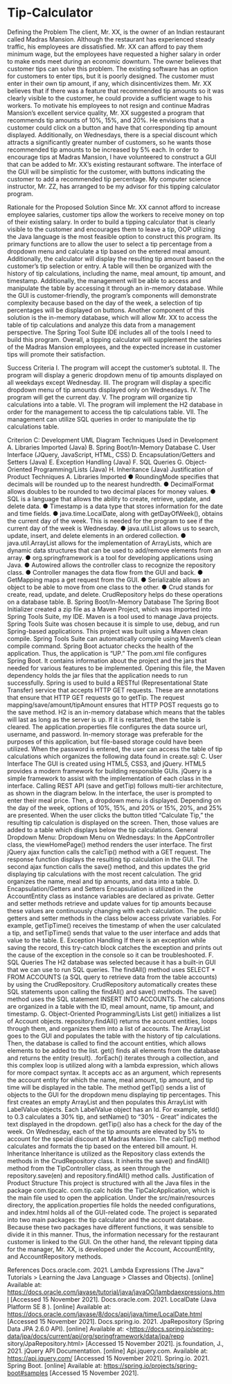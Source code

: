 # Tip-Calculator

Defining the Problem
The client, Mr. XX, is the owner of an Indian restaurant called Madras Mansion. Although the
restaurant has experienced steady traffic, his employees are dissatisfied. Mr. XX can afford to pay
them minimum wage, but the employees have requested a higher salary in order to make ends meet
during an economic downturn. The owner believes that customer tips can solve this problem.
The existing software has an option for customers to enter tips, but it is poorly designed. The
customer must enter in their own tip amount, if any, which disincentivizes them. Mr. XX believes that
if there was a feature that recommended tip amounts so it was clearly visible to the customer, he
could provide a sufficient wage to his workers.
To motivate his employees to not resign and continue Madras Mansion’s excellent service
quality, Mr. XX suggested a program that recommends tip amounts of 10%, 15%, and 20%. He
envisions that a customer could click on a button and have that corresponding tip amount displayed.
Additionally, on Wednesdays, there is a special discount which attracts a significantly greater number
of customers, so he wants those recommended tip amounts to be increased by 5% each.
In order to encourage tips at Madras Mansion, I have volunteered to construct a GUI that can
be added to Mr. XX’s existing restaurant software. The interface of the GUI will be simplistic for the
customer, with buttons indicating the customer to add a recommended tip percentage. My computer
science instructor, Mr. ZZ, has arranged to be my advisor for this tipping calculator program.

Rationale for the Proposed Solution
Since Mr. XX cannot afford to increase employee salaries, customer tips allow the workers to
receive money on top of their existing salary. In order to build a tipping calculator that is clearly
visible to the customer and encourages them to leave a tip, OOP utilizing the Java language is the
most feasible option to construct this program.
Its primary functions are to allow the user to select a tip percentage from a dropdown menu
and calculate a tip based on the entered meal amount. Additionally, the calculator will display the
resulting tip amount based on the customer’s tip selection or entry. A table will then be organized
with the history of tip calculations, including the name, meal amount, tip amount, and timestamp.
Additionally, the management will be able to access and manipulate the table by accessing it through
an in-memory database.
While the GUI is customer-friendly, the program’s components will demonstrate complexity
because based on the day of the week, a selection of tip percentages will be displayed on buttons.
Another component of this solution is the in-memory database, which will allow Mr. XX to access the
table of tip calculations and analyze this data from a management perspective. The Spring Tool Suite
IDE includes all of the tools I need to build this program.
Overall, a tipping calculator will supplement the salaries of the Madras Mansion
employees, and the expected increase in customer tips will promote their satisfaction.

Success Criteria
I. The program will accept the customer’s subtotal.
II. The program will display a generic dropdown menu of tip amounts displayed on all weekdays
except Wednesday.
III. The program will display a specific dropdown menu of tip amounts displayed only on
Wednesdays.
IV. The program will get the current day.
V. The program will organize tip calculations into a table.
VI. The program will implement the H2 database in order for the management to access the tip
calculations table.
VII. The management can utilize SQL queries in order to manipulate the tip calculations table.

Criterion C: Development
UML Diagram
Techniques Used in Development
A. Libraries Imported (Java)
B. Spring Boot/In-Memory Database
C. User Interface (JQuery, JavaScript, HTML, CSS)
D. Encapsulation/Getters and Setters (Java)
E. Exception Handling (Java)
F. SQL Queries
G. Object-Oriented Programming/Lists (Java)
H. Inheritance (Java)
Justification of Product Techniques
A. Libraries Imported
● RoundingMode specifies that decimals will be rounded up to the nearest hundredth.
● DecimalFormat allows doubles to be rounded to two decimal places for money values.
● SQL is a language that allows the ability to create, retrieve, update, and delete data.
● Timestamp is a data type that stores information for the date and time fields.
● java.time.LocalDate, along with getDayOfWeek(), obtains the current day of the week. This is
needed for the program to see if the current day of the week is Wednesday.
● java.util.List allows us to search, update, insert, and delete elements in an ordered collection.
● java.util.ArrayList allows for the implementation of ArrayLists, which are dynamic data structures
that can be used to add/remove elements from an array.
● org.springframework is a tool for developing applications using Java.
● Autowired allows the controller class to recognize the repository class.
● Controller manages the data flow from the GUI and back.
● GetMapping maps a get request from the GUI.
● Serializable allows an object to be able to move from one class to the other.
● Crud stands for create, read, update, and delete. CrudRepository helps do these operations on a
database table.
B. Spring Boot/In-Memory Database
The Spring Boot Initializer created a zip file as a Maven Project, which was imported into Spring
Tools Suite, my IDE. Maven is a tool used to manage Java projects. Spring Tools Suite was chosen because
it is simple to use, debug, and run Spring-based applications. This project was built using a Maven clean
compile. Spring Tools Suite can automatically compile using Maven’s clean compile command.
Spring Boot actuator checks the health of the application. Thus, the application is “UP.”
The pom.xml file configures Spring Boot. It contains information about the project and the jars
that needed for various features to be implemented. Opening this file, the Maven dependency holds the
jar files that the application needs to run successfully.
Spring is used to build a RESTful (Representational State Transfer) service that accepts HTTP GET
requests. These are annotations that ensure that HTTP GET requests go to getTip. The request
mapping/save/amount/tipAmount ensures that HTTP POST requests go to the save method.
H2 is an in-memory database which means that the tables will last as long as the server is up. If it
is restarted, then the table is cleared. The application.properties file configures the data source url,
username, and password. In-memory storage was preferable for the purposes of this application, but
file-based storage could have been utilized.
When the password is entered, the user can access the table of tip calculations which organizes
the following data found in create.sql:
C. User Interface
The GUI is created using HTML5, CSS3, and jQuery. HTML5 provides a modern framework for
building responsible GUIs. jQuery is a simple framework to assist with the implementation of each class
in the interface. Calling REST API (save and getTip) follows multi-tier architecture, as shown in the
diagram below.
In the interface, the user is prompted to enter their meal price. Then, a dropdown menu is
displayed. Depending on the day of the week, options of 10%, 15%, and 20% or 15%, 20%, and 25% are
presented. When the user clicks the button titled “Calculate Tip,” the resulting tip calculation is displayed
on the screen. Then, those values are added to a table which displays below the tip calculations.
General Dropdown Menu:
Dropdown Menu on Wednesdays:
In the AppController class, the viewHomePage() method renders the user interface.
The first jQuery ajax function calls the calcTip() method with a GET request. The response
function displays the resulting tip calculation in the GUI. The second ajax function calls the save()
method, and this updates the grid displaying tip calculations with the most recent calculation. The grid
organizes the name, meal and tip amounts, and data into a table.
D. Encapsulation/Getters and Setters
Encapsulation is utilized in the AccountEntity class as instance variables are declared as private.
Getter and setter methods retrieve and update values for tip amounts because these values are
continuously changing with each calculation. The public getters and setter methods in the class below
access private variables. For example, getTipTime() receives the timestamp of when the user calculated a
tip, and setTipTime() sends that value to the user interface and adds that value to the table.
E. Exception Handling
If there is an exception while saving the record, this try-catch block catches the exception and
prints out the cause of the exception in the console so it can be troubleshooted.
F. SQL Queries
The H2 database was selected because it has a built-in GUI that we can use to run SQL queries.
The findAll() method uses SELECT * FROM ACCOUNTS (a SQL query to retrieve data from the table
accounts) by using the CrudRepository. CrudRepository automatically creates these SQL statements upon
calling the findAll() and save() methods. The save() method uses the SQL statement INSERT INTO
ACCOUNTS. The calculations are organized in a table with the ID, meal amount, name, tip amount, and
timestamp.
G. Object-Oriented Programming/Lists
List<Account> get() initializes a list of Account objects. repository.findAll() returns the account
entities, loops through them, and organizes them into a list of accounts. The ArrayList<Account> goes to
the GUI and populates the table with the history of tip calculations. Then, the database is called to find
the account entities, which allows elements to be added to the list. get() finds all elements from the
database and returns the entity (result).
.forEach() iterates through a collection, and this complex loop is utilized along with a lambda
expression, which allows for more compact syntax. It accepts acc as an argument, which represents the
account entity for which the name, meal amount, tip amount, and tip time will be displayed in the table.
The method getTip() sends a list of objects to the GUI for the dropdown menu displaying tip
percentages. This first creates an empty ArrayList and then populates this ArrayList with LabelValue
objects. Each LabelValue object has an Id. For example, setId() to 0.3 calculates a 30% tip, and setName()
to “30% - Great” indicates the text displayed in the dropdown. getTip() also has a check for the day of
the week. On Wednesday, each of the tip amounts are elevated by 5% to account for the special discount
at Madras Mansion.
The calcTip() method calculates and formats the tip based on the entered bill amount.
H. Inheritance
Inheritance is utilized as the Repository class extends the methods in the CrudRepository class. It
inherits the save() and findAll() method from the TipController class, as seen through the
repository.save(en) and repository.findAll() method calls.
Justification of Product Structure
This project is structured with all the Java files in the package com.tipcalc. com.tip.calc holds the
TipCalcApplication, which is the main file used to open the application. Under the src/main/resources
directory, the application.properties file holds the needed configurations, and index.html holds all of the
GUI-related code.
The project is separated into two main packages: the tip calculator and the account database.
Because these two packages have different functions, it was sensible to divide it in this manner. Thus,
the information necessary for the restaurant customer is linked to the GUI. On the other hand, the
relevant tipping data for the manager, Mr. XX, is developed under the Account, AccountEntity, and
AccountRepository methods.

References
Docs.oracle.com. 2021. Lambda Expressions (The Java™ Tutorials > Learning the Java Language >
Classes and Objects). [online] Available at:
<https://docs.oracle.com/javase/tutorial/java/javaOO/lambdaexpressions.html> [Accessed 15
November 2021].
Docs.oracle.com. 2021. LocalDate (Java Platform SE 8 ). [online] Available at:
<https://docs.oracle.com/javase/8/docs/api/java/time/LocalDate.html> [Accessed 15
November 2021].
Docs.spring.io. 2021. JpaRepository (Spring Data JPA 2.6.0 API). [online] Available at:
<https://docs.spring.io/spring-data/jpa/docs/current/api/org/springframework/data/jpa/repo
sitory/JpaRepository.html> [Accessed 15 November 2021].
js.foundation, J., 2021. jQuery API Documentation. [online] Api.jquery.com. Available at:
<https://api.jquery.com/> [Accessed 15 November 2021].
Spring.io. 2021. Spring Boot. [online] Available at: <https://spring.io/projects/spring-boot#samples>
[Accessed 15 November 2021].
